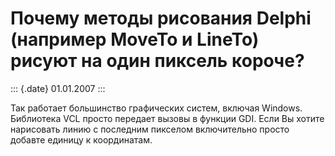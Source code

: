 Почему методы рисования Delphi (например MoveTo и LineTo) рисуют на один пиксель короче?
========================================================================================

::: {.date}
01.01.2007
:::

Так работает большинство графических систем, включая Windows. Библиотека
VCL просто передает вызовы в функции GDI. Если Вы хотите нарисовать
линию с последним пикселом включительно просто добавте единицу к
координатам.
